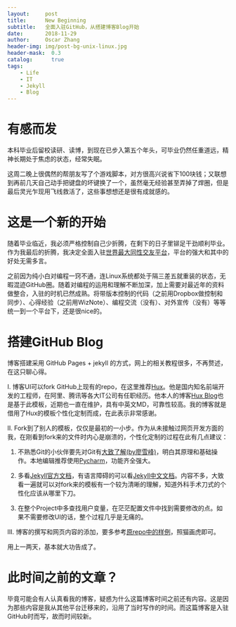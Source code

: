 ```yaml
---
layout:     post
title:      New Beginning
subtitle:   全面入驻GitHub，从搭建博客Blog开始
date:       2018-11-29
author:     Oscar Zhang
header-img: img/post-bg-unix-linux.jpg
header-mask:  0.3
catalog:      true
tags:
    - Life
    - IT
    - Jekyll
    - Blog
---
```




# 有感而发

本科毕业后留校读研、读博，到现在已步入第五个年头，可毕业仍然任重道远，精神长期处于焦虑的状态，经常失眠。

这周二晚上很偶然的帮朋友写了个游戏脚本，对方很高兴说省下100块钱；又联想到再前几天自己动手把键盘的坏键换了一个，虽然毫无经验甚至弄掉了焊圈，但是最后灵光乍现用飞线救活了，这些事想想还是很有成就感的。

# 这是一个新的开始

随着毕业临近，我必须严格控制自己少折腾，在剩下的日子里铆足干劲顺利毕业。作为我最后的折腾，我决定全面入驻[世界最大同性交友平台](https://github.com/)，平台的强大和其中的好处无需多言。

之前因为纯小白对编程一窍不通，连Linux系统都处于隔三差五就重装的状态，无暇混迹GitHub圈。随着对编程的运用和理解不断加深，加上需要对最近年的资料做整合，入驻的时机已然成熟。将带版本控制的代码（之前用Dropbox做控制和同步）、心得经验（之前用WizNote）、编程交流（没有）、对外宣传（没有）等等统一到一个平台下，还是很nice的。

# 搭建GitHub Blog

博客搭建采用 GitHub Pages + jekyll 的方式，网上的相关教程很多，不再赘述，在这只聊心得。 

I. 博客UI可以fork GitHub上现有的repo，在这里推荐[Hux][2]。他是国内知名前端开发的工程师，在阿里、腾讯等各大IT公司有任职经历。他本人的博客[Hux Blog](https://huangxuan.me/)也是基于此模板，近期也一直在维护，具有中英文MD，可靠性较高。我的博客就是借用了Hux的模板个性化定制而成，在此表示非常感谢。

II. Fork到了别人的模板，仅仅是最初的一小步。作为从未接触过网页开发方面的我，在刚看到fork来的文件时内心是崩溃的，个性化定制的过程在此有几点建议：

1. 不熟悉Git的小伙伴要先对Git有[大致了解(by廖雪峰)][1]，明白其原理和基础操作。本地编辑推荐使用[Pycharm](https://www.jetbrains.com/pycharm/)，功能齐全强大。

2. 多看[Jekyll官方文档](https://jekyllrb.com/docs/)，有语言障碍的可以看[Jekyll中文文档](https://jekyllcn.com/docs/home/)。内容不多，大致看一遍就可以对fork来的模板有一个较为清晰的理解，知道外科手术刀式的个性化应该从哪里下刀。

3. 在整个Project中多查找用户变量，在茫茫配置文件中找到需要修改的点。如果不需要修改UI的话，整个过程几乎是无痛的。

III. 博客的撰写和网页内容的添加，要多参考[原repo中的样例][2]，照猫画虎即可。

用上一两天，基本就大功告成了。

# 此时间之前的文章？

毕竟可能会有人认真看我的博客，疑惑为什么这篇博客时间之前还有内容。这是因为那些内容是我从其他平台迁移来的，沿用了当时写作的时间。而这篇博客是入驻GitHub时而写，故而时间较新。

[2]: https://github.com/Huxpro/huxpro.github.io
[1]: https://www.liaoxuefeng.com/wiki/0013739516305929606dd18361248578c67b8067c8c017b000/00137628548491051ccfaef0ccb470894c858999603fedf000